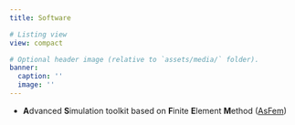 ```yaml
---
title: Software

# Listing view
view: compact

# Optional header image (relative to `assets/media/` folder).
banner:
  caption: ''
  image: ''
---
```



- **A**dvanced **S**imulation toolkit based on **F**inite **E**lement **M**ethod ([AsFem](https://github.com/MatMechLab/AsFem))